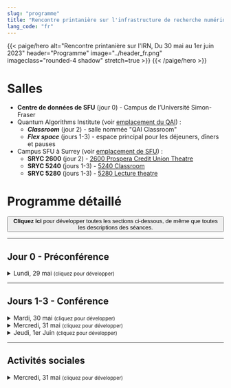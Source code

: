 ```yaml
---
slug: "programme"
title: "Rencontre printanière sur l'infrastructure de recherche numérique"
lang_code: "fr"
---
```


{{< paige/hero
    alt="Rencontre printanière sur l'IRN, Du 30 mai au 1er juin 2023"
    header="Programme"
    image="../header_fr.png"
    imageclass="rounded-4 shadow"
    stretch=true >}}
{{< /paige/hero >}}

# Salles

* **Centre de données de SFU** (jour 0) - Campus de l’Université Simon-Fraser
* Quantum Algorithms Institute (voir [emplacement du QAI](/fr/assister/#emplacement)) :
  * ***Classroom*** (jour 2) - salle nommée "QAI Classroom"
  * ***Flex space*** (jours 1-3) -
    espace principal pour les déjeuners, dîners et pauses
* Campus SFU à Surrey (voir [emplacement de SFU](/fr/assister/#emplacement)) :
  * **SRYC 2600** (jour 2) -
    [2600 Prospera Credit Union Theatre](https://its.surrey.sfu.ca/rooms/room2.php?rid=20)
  * **SRYC 5240** (jours 1-3) -
    [5240 Classroom](https://its.surrey.sfu.ca/rooms/room2.php?rid=289)
  * **SRYC 5280** (jours 1-3) -
    [5280 Lecture theatre](https://its.surrey.sfu.ca/rooms/room2.php?rid=292)

# Programme détaillé

<button class="btn text-primary" onclick="expandAll(this)">
  <strong>Cliquez ici</strong> pour développer toutes les sections ci-dessous,
  de même que toutes les descriptions des séances.
</button>

<hr />

## Jour 0 - Préconférence

<details>
  <summary class="h3">Lundi, 29 mai <small class="text-muted">(cliquez pour développer)</small></summary>
  <div class="container">
    <div class="row">
      <div class="col-2 bg-primary text-white">Heure</div>
      <div class="col-2 bg-primary text-white">Salle</div>
      <div class="col bg-primary text-white">Description</div>
    </div>
    <div class="row">
      <div class="col-2">13h à 17h</div>
      <div class="col-2 text-center"><a href="#salles">Centre de données de SFU</a></div>
      <div class="col">
        <details>
          <summary class="h4">Visite du centre de données de l’Université Simon-Fraser</summary>
          <p>
            Il s'agit d'une activité de préconférence en personne pour
            celles et ceux qui se sont inscrits avant le 17 mai.
          </p>
          <ul>
            <li>Les visites se feront en petits groupes</li>
          </ul>
        </details>
      </div>
    </div>
  </div>
</details>

<hr />

## Jours 1-3 - Conférence

<details>
  <summary class="h3">Mardi, 30 mai <small class="text-muted">(cliquez pour développer)</small></summary>
  <div class="container">
    <div class="row mt-2">
      <div class="col-2 bg-primary text-white">Heure</div>
      <div class="col-2 bg-primary text-white">Salle</div>
      <div class="col bg-primary text-white">
        Description (<a onclick="expand(this)">cliquez ici pour tout développer</a>)
      </div>
    </div>
    <div class="row my-3">
      <div class="col-2 text-center">8h00<br />(60 min.)</div>
      <div class="col-2 text-center"><a href="#salles">Flex space</a></div>
      <div class="col text-center"><h5>Déjeuner et enregistrement</h5></div>
    </div>
    <div class="row my-3">
      <div class="col-2 text-center">9h00<br />(15 min.)</div>
      <div class="col-2 text-center"><a href="#salles">SRYC 5280</a></div>
      <div class="col"><h4>Introduction et reconnaissance du territoire</h4></div>
    </div>
    <div class="row my-3">
      <div class="col-2 text-center">9h15<br />(15 min.)</div>
      <div class="col-2 text-center"><a href="#salles">SRYC 5280</a></div>
      <div class="col"><h4>Mot de bienvenue de George Ross</h4></div>
    </div>
    <div class="row my-3">
      <div class="col-2 text-center">9h30<br />(45 min.)</div>
      <div class="col-2 text-center"><a href="#salles">SRYC 5280</a></div>
      <div class="col">
        <details>
          <summary class="h4">Mise-à-jour des priorités du Conseil des chercheurs</summary>
          <p>
            Conférencier d’honneur : <strong>Randall Sobie, Ph. D.</strong>,
            président du Conseil des chercheurs de l’Alliance,
            Université de Victoria
          </p>
          <p><small>
            En 2021, le Conseil des chercheurs a publié une liste de priorités
            portant sur plusieurs domaines essentiels. Cette liste a par la
            suite servi à orienter les plans stratégiques de l’Alliance.
          </small></p>
          <p><small>
            Le Conseil des chercheurs a récemment réexaminé
            la liste pour en déceler les lacunes.
          </small></p>
          <p><small>
            Nous mettons la touche finale à un addenda au document initial qui
            porte sur l’infonuagique (nuages commercial et communautaire) et
            qui s’appuie sur les commentaires originaux de la communauté, sur
            le groupe de travail sur l’infonuagique, sur le groupe de travail
            du sondage sur l’infonuagique et sur les résultats du sondage.
          </small></p>
          <p><small>
            Nous réévaluons les priorités pour donner au Conseil des
            chercheurs de l'information sur la mise-en-œuvre de celles-ci
            et sur les activités qui contribueront aux réflexions dans
            d'autres domaines, comme celui des logiciels de recherche.
          </small></p>
        </details>
      </div>
    </div>
    <div class="row my-3">
      <div class="col-2 text-center">10h15<br />(30 min.)</div>
      <div class="col-2 text-center"><a href="#salles">Flex space</a></div>
      <div class="col text-center"><h5>Pause café</h5></div>
    </div>
    <div class="row my-3">
      <div class="col-2 text-center">10h45<br />(105 min.)</div>
      <div class="col-2 text-center"><a href="#salles"><strong>SRYC 5240</strong></a></div>
      <div class="col">
        <details>
          <summary class="h4">Présentation et intégration de la GDR, des LR et du CIP</summary>
          <p>Séance hybride avec un panel et division en petits groupes</p>
          <p><small>
            Lors de cette séance animée participative, des expertes et
            experts en calcul informatique de pointe (CIP) et en calcul
            de haute performance (CHP), en CIP infonuagique, en logiciels
            de recherche (LR) et en gestion des données de recherche
            (GDR) donneront un aperçu de leur « pilier » respectif.
            Le public sera ensuite divisé en petits groupes, avec
            secrétaire et porte-parole, qui auront la tâche de trouver
            au moins une idée pour faire le pont entre les piliers.
          </small></p>
        </details>
      </div>
    </div>
    <div class="row my-3">
      <div class="col-2 text-center">12h30<br />(60 min.)</div>
      <div class="col-2 text-center"><a href="#salles">Flex space</a></div>
      <div class="col text-center"><h5>Dîner</h5></div>
    </div>
    <div class="row my-3">
      <div class="col-2 text-center">13h30<br />(15 min.)</div>
      <div class="col-2 text-center"><a href="#salles">SRYC 5280</a></div>
      <div class="col">
        <details>
          <summary class="h4">Nouvelles de l’équipe nationale d’infonuagique</summary>
          <p>Conférencier : <strong>Jeff Albert</strong></p>
        </details>
      </div>
    </div>
    <div class="row my-3">
      <div class="col-2 text-center">13h45<br />(15 min.)</div>
      <div class="col-2 text-center"><a href="#salles">SRYC 5280</a></div>
      <div class="col">
        <details>
          <summary class="h4">Nouvelles de l’équipe nationale Globus</summary>
          <p>Conférencier : <strong>Sergiy Stepanenko</strong></p>
        </details>
      </div>
    </div>
    <div class="row my-3">
      <div class="col-2 text-center">14h00<br />(15 min.)</div>
      <div class="col-2 text-center"><a href="#salles">SRYC 5280</a></div>
      <div class="col">
        <details>
          <summary class="h4">Nouvelles de l’équipe nationale d’analyse de données</summary>
          <p>Conférencier : <strong>James Desjardins</strong></p>
        </details>
      </div>
    </div>
    <div class="row my-3">
      <div class="col-2 text-center">14h15<br />(15 min.)</div>
      <div class="col-2 text-center"><a href="#salles">SRYC 5280</a></div>
      <div class="col">
        <details>
          <summary class="h4">Nouvelles de l’équipe nationale de recherche en sciences humaines et sociales</summary>
          <p>Conférencière : <strong>Megan Lobay</strong></p>
        </details>
      </div>
    </div>
    <div class="row my-3">
      <div class="col-2 text-center">14h30<br />(15 min.)</div>
      <div class="col-2 text-center"><a href="#salles">SRYC 5280</a></div>
      <div class="col">
        <details>
          <summary class="h4">Nouvelles du Conseil national de la sécurité</summary>
          <p>Conférencier : <strong>Masood Akhtar</strong></p>
        </details>
      </div>
    </div>
    <div class="row my-3">
      <div class="col-2 text-center">14h45<br />(15 min.)</div>
      <div class="col-2 text-center"><a href="#salles">SRYC 5280</a></div>
      <div class="col">
        <details>
          <summary class="h4">Nouvelles du groupe d’experts national sur la formation en GDR</summary>
          <p>Conférencier et conférencière : <strong>Nick Rochlin</strong> et <strong>Jennifer Abel</strong></p>
        </details>
      </div>
    </div>
    <div class="row my-3">
      <div class="col-2 text-center">15h00<br />(15 min.)</div>
      <div class="col-2 text-center"><a href="#salles"><strong>SRYC 5240</strong></a></div>
      <div class="col text-center"><h5>Pause thé</h5></div>
    </div>
    <div class="row my-3">
      <div class="col-2 text-center">15h15<br />(30 min.)</div>
      <div class="col-2 text-center"><a href="#salles">SRYC 5280</a></div>
      <div class="col">
        <details>
          <summary class="h4">Présentation de la GDR de l’Alliance pour la communauté de l’IRN</summary>
          <p>Séance sur la GDR présentée par :</p>
          <ul>
            <li><strong>Neha Milan</strong>, cheffe de produit, DFDR</li>
            <li><strong>Mark Goodwin</strong>, chef de produit, services de découverte</li>
            <li><strong>Erin Clary</strong>, coordonatrice à la curation</li>
            <li><strong>Y.G. Rancourt</strong>, responsable de la coordination de la préservation</li>
            <li><strong>Lina Harper</strong>, officière à la curation des données (lien avec Borealis)</li>
            <li><strong>Victoria Smith</strong>, coordonatrice des politiques, de la confidentialité et des données sensibles</li>
            <li><strong>Shiloh Williams</strong>, cheffe de produit, planification de la gestion des données</li>
            <li><strong>Elizabeth Lartey</strong>, coordonatrice à l'intelligence et l'évaluation de la recherche</li>
          </ul>
          <p><small>
            Une série de courts exposés présentera les rôles dans la
            GDR de l’Alliance, les diverses tâches effectuées et les
            liens avec l’infrastructure de recherche numérique (IRN).
          </small></p>
        </details>
      </div>
    </div>
    <div class="row my-3">
      <div class="col-2 text-center">15h45<br />(45 min.)</div>
      <div class="col-2 text-center"><a href="#salles">SRYC 5280</a></div>
      <div class="col">
        <details>
          <summary class="h4">Présentation du Conseil national de la sécurité : sécurité, logiciels et chaîne d’approvisionnement</summary>
          <p>Conférencier : <strong>Robbie MacGregor</strong></p>
          <p><small>
            Est-ce que les utilisatrices et utilisateurs de
            nos applications se font espionner par celles-ci?
            Est-ce que les clés des développeurs ont été compromises?
            Est-ce que ce progiciel contient un maliciel?
            Les restrictions de TikTok et les opinions
            provocatrices sans filtre ont récemment ranimé le
            débat sur la protection des logiciels et les mesures
            contre les attaques sur la chaîne d’approvisionnement.
            Les membres du Conseil national de la sécurité
            analyseront des enjeux d’actualité, vous prépareront à
            répondre aux questions difficiles de vos gestionnaires
            et vous offriront des conseils pratiques sur
            quoi faire dans un environnement réparti fédéré.
          </small></p>
        </details>
      </div>
    </div>
    <div class="row my-3">
      <div class="col-2 text-center">16h30<br />(15 min.)</div>
      <div class="col-2 text-center"><a href="#salles">SRYC 5280</a></div>
      <div class="col">
        <details>
          <summary class="h4">Rapports sur l’IRN</summary>
          <p>Conférencier : <strong>Mark Hahn</strong></p>
          <p><small>
            Nous produisons souvent des rapports et menons parfois des
            enquêtes dont les résultats vaudraient la peine d’être préservés.
            À l’époque, nombre de départements universitaires
            publiaient régulièrement des rapports techniques, ayant
            une même source, mais portant sur une foule de sujets.
            Ces rapports ne remplaçaient pas les revues scientifiques,
            et ne servaient habituellement pas à publier des thèses.
            Mais parfois, lorsqu’un groupe de recherche lance un nouveau
            logiciel, celui-ci peut être accompagné d’un rapport technique.
            Un rapport annuel de pointe d’un département pourrait
            être sous forme de rapport technique, tout comme les
            études ou les sondages qui ne conviennent pas nécessairement
            au format d’une revue scientifique universitaire.
            Je pense que c’est quelque chose que nous pourrions aussi faire.
          </small></p>
        </details>
      </div>
    </div>
    <div class="row my-3">
      <div class="col-2 text-center">16h45<br />(15 min.)</div>
      <div class="col-2 text-center"><a href="#salles">SRYC 5280</a></div>
      <div class="col">
        <details>
          <summary class="h4">Plateformes sans serveur : technologie de pointe</summary>
          <p>Conférencier : <strong>Mohamed Elsakhawy</strong></p>
          <p><small>
            Cette séance présente brièvement l’informatique
            sans serveur et l’état actuel des plateformes
            de pointe sans serveur en code source libre.
          </small></p>
        </details>
      </div>
    </div>
  </div>  <!-- Container as a table -->
</details>

<details>
  <summary class="h3">Mercredi, 31 mai <small class="text-muted">(cliquez pour développer)</small></summary>
  <div class="container">
    <div class="row mt-2">
      <div class="col-2 bg-primary text-white">Heure</div>
      <div class="col-2 bg-primary text-white">Salle</div>
      <div class="col bg-primary text-white">
        Description (<a onclick="expand(this)">cliquez ici pour tout développer</a>)
      </div>
    </div>
    <div class="row my-3">
      <div class="col-2 text-center">8h00<br />(60 min.)</div>
      <div class="col-2 text-center"><a href="#salles">Flex space</a></div>
      <div class="col text-center"><h5>Déjeuner et enregistrement</h5></div>
    </div>
    <div class="row my-3">
      <div class="col-2 text-center">9h00<br />(60 min.)</div>
      <div class="col-2 text-center"><a href="#salles">SRYC 5240</a></div>
      <div class="col">
        <details>
          <summary class="h4">Comment coexistent le numérique et les sciences humaines?</summary>
          <p>
            Conférencière d’honneur : <strong>Laura Estill, Ph. D.</strong>
            (en virtuel)
          </p>
          <p><small>
            Même les chercheuses et chercheurs en sciences humaines les plus
            conformistes utilisent des ressources numériques, et la panoplie
            d’outils numériques que les spécialistes des sciences humaines
            emploient pour la recherche est aussi variée que le sujet étudié.
            Cette séance donne des exemples de la nécessité du numérique
            dans la recherche en sciences humaines aujourd’hui, qui
            s’inspirent du domaine d’étude de la conférencière : Shakespeare.
            Celle-ci discutera des éditions numériques et des projets
            numériques sur Shakespeare, et de leur effet sur les
            types de questions de recherche que l’on peut se poser.
            Elle terminera par la présentation d’un petit projet qu’elle
            codirige – DEx, une base de données d’extraits de pièces
            de théâtre – pour démontrer comment un seul projet peut
            donner une solution à de multiples problèmes de recherche.
            Au bout du compte, les travaux d’érudition qui ne s’appuient que
            sur des sources physiques seront forcément incomplets et inexacts.
            Le numérique n’est pas seulement un outil pour toute
            recherche de base aujourd’hui, c’est une solution
            pour améliorer la recherche dans son ensemble.
          </small></p>
        </details>
      </div>
    </div>
    <div class="row my-3">
      <div class="col-2 text-center">10h00<br />(30 min.)</div>
      <div class="col-2 text-center"><a href="#salles">Flex space</a></div>
      <div class="col text-center"><h5>Pause café</h5></div>
    </div>
    <div class="row my-3">
      <div class="col-2 text-center">10h30<br />(45 min.)</div>
      <div class="col-2 text-center"><a href="#salles">SRYC 5240</a></div>
      <div class="col">
        <details>
          <summary class="h4">Exploration des possibilités infonuagiques</summary>
          <p>Conférenciers :
            <strong>Ken Bigelow</strong>,
            <strong>Jacob Boschee</strong>,
            <strong>Ryan McRonald</strong> et
            <strong>Jeff Albert</strong>
          </p>
          <p><small>
            Obtenez un aperçu du paysage technologique infonuagique,
            et découvrez les projets pilotes de nuages commercial et
            communautaire qui se déroulent à l’Université de Victoria
            (UVic) et à l’Université de la Colombie-Britannique (UBC).
          </small></p>
        </details>
      </div>
    </div>
    <div class="row my-3">
      <div class="col-2 text-center">11h15<br />(30 min.)</div>
      <div class="col-2 text-center"><a href="#salles">SRYC 5240</a></div>
      <div class="col">
        <details>
          <summary class="h4">La politique des trois organismes sur la gestion des données de recherche (GDR), après deux ans</summary>
          <p>Conférenciers :
            <strong>Alexander Thistlewood</strong>,
            <strong>Dominique Roche</strong> et
            <strong>Melanie McNeil</strong>
          </p>
          <p><small>
            Lors de cette présentation, des porte-paroles des organismes
            feront le point sur les trois piliers de leur politique
            de GDR, soit les stratégies institutionnelles, le
            plan de gestion des données et le dépôt de données.
            La politique porte seulement sur la GDR, mais
            la séance pourrait intéresser un large public.
          </small></p>
        </details>
      </div>
    </div>
    <div class="row my-3">
      <div class="col-2 text-center">11h45<br />(30 min.)</div>
      <div class="col-2 text-center"><a href="#salles">SRYC 5240</a></div>
      <div class="col">
        <details>
          <summary class="h4">De GenAP à l’initiative UseGalaxy.ca</summary>
          <p>Conférencier : <strong>Carol Gauthier</strong></p>
          <p><small>
            Cette présentation portera sur l’initiative UseGalaxy.ca
            qui remplacera graduellement GenAP.ca et lui succédera.
            GenAP est une plateforme qui, depuis 2015, aide des centaines
            de chercheuses et chercheurs et d’étudiantes et étudiants des
            communautés de la médecine et des sciences de la vie au Canada.
            Au fil des années, la plateforme a reçu un appui de Calcul Québec,
            de Calcul Canada (Alliance), de Génome Canada, de CANARIE
            et de la FCI (cyberinfrastructure) sous diverses formes.
          </small></p>
        </details>
      </div>
    </div>
    <div class="row my-3">
      <div class="col-2 text-center">12h15<br />(60 min.)</div>
      <div class="col-2 text-center"><a href="#salles">Flex space</a></div>
      <div class="col text-center"><h5>Dîner</h5></div>
    </div>
    <div class="row my-3">
      <div class="col-2 text-center">13h15<br />(180 min.)</div>
      <div class="col-2 text-center"><a href="#salles"><strong>Classroom</strong></a></div>
      <div class="col">
        <details>
          <summary class="h4">Atelier d’introduction à OpenSearch</summary>
          <p>Notes importantes :</p>
          <ul>
            <li>Atelier en personne et en anglais seulement;</li>
            <li>Les participantes et participants doivent apporter leur ordinateur;</li>
            <li>Limite de 30 personnes.</li>
          </ul>
          <p>
            Étant donné le nombre limité de places disponibles,
            <a href="https://docs.google.com/spreadsheets/d/1didmfwyFCCwQY2Q4BLHAhr1PwNjP2uqLtA-gqs57vS8">
              <strong>veuillez vous inscrire uniquement</strong></a>
            si vous allez vraiment y assister.</p>
        </details>
      </div>
    </div>
    <div class="row my-3">
      <div class="col-2 text-center">13h15<br />(60 min.)</div>
      <div class="col-2 text-center"><a href="#salles">SRYC 5240</a></div>
      <div class="col">
        <details>
          <summary class="h4">Réseau d’experts de la GDR</summary>
          <p>
            Discussions éclair des groupes d’experts
            animées par les présidentes et présidents
          </p>
          <p><small>
            Le réseau d’experts de la GDR de l’Alliance est un effort
            collaboratif de professionnelles et professionnels en GDR
            et en sujets connexes de partout au Canada, qui continue
            de jouer un rôle essentiel dans l’écosystème de GDR du pays.
            La séance inclut des nouvelles de présidentes et présidents
            du réseau, soit des groupes d’experts sur la recherche
            et l’intelligence, sur la planification de la gestion
            des données, sur la découverte et les métadonnées, sur
            la curation, et sur la formation à l'échelle nationale.
          </small></p>
        </details>
      </div>
    </div>
    <div class="row my-3">
      <div class="col-2 text-center">14h15<br />(15 min.)</div>
      <div class="col-2 text-center"><a href="#salles">SRYC 5240</a></div>
      <div class="col">
        <details>
          <summary class="h4">La Research Data Alliance (RDA) : enrichir la GDR au Canada, en Amérique et dans le monde</summary>
          <p>Conférencier : <strong>Mark Leggott</strong></p>
          <p><small>
            La RDA a célébré son 10e anniversaire en mars cette
            année, et sous tous ses angles, cette communauté
            mondiale de GDR est des plus fructueuses.
            La séance présentera des occasions d’enrichir le paysage
            de la GDR au Canada en collaborant avec les alliances
            du Canada, de l’Amérique et du monde, ainsi que les
            façons dont la RDA recoupe les communautés du calcul
            informatique de pointe et des logiciels de recherche.
            La séance pourrait intéresser un large public.
          </small></p>
        </details>
      </div>
    </div>
    <div class="row my-3">
      <div class="col-2 text-center">14h30<br />(15 min.)</div>
      <div class="col-2 text-center"><a href="#salles">SRYC 5240</a></div>
      <div class="col">
        <details>
          <summary class="h4">Les effets de l’IRN canadienne</summary>
          <p>Conférencier : <strong>Mark Leggott</strong></p>
          <p><small>
            L’Alliance et les autres fondateurs de l’IRN s’intéressent
            aux effets de leurs investissements, mais il peut être
            très difficile de recueillir des données sur la question.
            Un nouveau groupe de travail diversifié sur l’analyse
            des publications de recherche du Canada a été formé pour
            étudier l’utilisation des publications et autres résultats
            de recherche pour comprendre les effets de l’IRN.
            La séance présentera la communauté multiacteur participante,
            les approches (dont l’utilisation de l’intelligence
            artificielle), et les questions qui alimentent la discussion.
            La séance pourrait intéresser un large public.
          </small></p>
        </details>
      </div>
    </div>
    <div class="row my-3">
      <div class="col-2 text-center">14h45<br />(30 min.)</div>
      <div class="col-2 text-center"><a href="#salles">Flex space</a></div>
      <div class="col text-center"><h5>Pause thé</h5></div>
    </div>
    <div class="row my-3">
      <div class="col-2 text-center">15h15<br />(30 min.)</div>
      <div class="col-2 text-center"><a href="#salles">SRYC 5240</a></div>
      <div class="col">
        <details>
          <summary class="h4">Projet pilote sur les champions de données de l’Alliance</summary>
          <p>Conférencière et conférencier : <strong>Jen Pecoskie</strong> et <strong>Nick Rochlin</strong></p>
          <p><small>
            La séance présente le projet pilote sur les champions de
            données de l’Alliance, qui a fourni du financement à 18
            groupes canadiens pour les aider à promouvoir un changement
            culturel encourageant les bonnes pratiques de GDR.
            La discussion couvrira l’objectif du projet
            pilote, les faits saillants tirés de projets
            et d’initiatives, et les prochaines étapes.
          </small></p>
        </details>
      </div>
    </div>
    <div class="row my-3">
      <div class="col-2 text-center">15h45<br />(30 min.)</div>
      <div class="col-2 text-center"><a href="#salles">SRYC 5240</a></div>
      <div class="col">
        <details>
          <summary class="h4">Bâtir une approche de soutien de la recherche numérique mieux connectée, améliorée et axée sur les chercheuses et chercheurs</summary>
          <p>Conférencier et conférencière : <strong>Isaac Pratt</strong> et <strong>Angela Di Nello</strong></p>
          <p><small>
            Le projet <em>Digital Research Commons Pilot</em>
            (DRCP) est une nouvelle initiative triennale commune
            lancée par la bibliothèque, le bureau de recherche
            et le service des TI de l’Université McMaster.
            Le projet vise à accroître l’accès aux systèmes et services
            numériques, aux logiciels et à la formation connexe pour
            les chercheuses et chercheurs de l’établissement, par
            une approche axée sur ces derniers et mieux connectée.
            Le DRCP devrait renforcer et bonifier les mesures de soutien
            numérique existantes pour que les chercheuses et chercheurs
            puissent facilement trouver et utiliser les services,
            les systèmes, la formation et les ressources dont
            ils ont besoin pour mener à bien leurs recherches.
            Les prestataires de services et les équipes de soutien pourront
            collaborer afin de déceler les lacunes et élaborer des services
            complémentaires partagés répondant à divers besoins sur le campus.
          </small></p>
        </details>
      </div>
    </div>
    <div class="row my-3">
      <div class="col-2 text-center">16h15<br />(60 min.)</div>
      <div class="col-2 text-center"><a href="#salles"><strong>SRYC 2600</strong></a></div>
      <div class="col">
        <details>
          <summary class="h4">Présentation spéciale humoristique d’un fournisseur</summary>
          <p>Conférencier : <strong>Patrick Maliha</strong> (En personne seulement)</p>
        </details>
      </div>
    </div>
  </div>  <!-- Container as a table -->
</details>

<details>
  <summary class="h3">Jeudi, 1er Juin <small class="text-muted">(cliquez pour développer)</small></summary>
  <div class="container">
    <div class="row mt-2">
      <div class="col-2 bg-primary text-white">Heure</div>
      <div class="col-2 bg-primary text-white">Salle</div>
      <div class="col bg-primary text-white">
        Description (<a onclick="expand(this)">cliquez ici pour tout développer</a>)
      </div>
    </div>
    <div class="row my-3">
      <div class="col-2 text-center">8h00<br />(60 min.)</div>
      <div class="col-2 text-center"><a href="#salles">Flex space</a></div>
      <div class="col text-center"><h5>Déjeuner et enregistrement</h5></div>
    </div>
    <div class="row my-3">
      <div class="col-2 text-center">9h00<br />(60 min.)</div>
      <div class="col-2 text-center"><a href="#salles">SRYC 5280</a></div>
      <div class="col">
        <details>
          <summary class="h4">Comment performons-nous? Un modèle de capacités en calcul informatique et données de recherche</summary>
          <p>
            Conférencier d’honneur : <strong>Patrick Schmitz</strong>
            (en virtuel)
          </p>
          <p><small>
            Que ce soit en science, en génie ou en sciences
            humaines et sociales, toutes les universités
            dépendent des professionnels et de l’infrastructure
            en calcul informatique et en données de recherche.
            L’évolution et la diversification rapides de l’infrastructure,
            des services et du soutien dans ce domaine posent des défis
            considérables pour les établissements d’enseignement qui essaient
            d’évaluer efficacement les besoins croissants des chercheuses et
            chercheurs et de planifier en conséquence.
            Bien des établissements aimeraient aussi comparer
            leurs capacités à celles de leurs homologues.
            Cette présentation portera sur notre expérience avec le modèle
            de capacités en calcul informatique et données de recherche,
            un outil d’évaluation créé par le Campus Research Computing
            Consortium (CaRCC) avec l’aide du RCD Nexus, un projet
            pilote de centre d’excellence en cyberinfrastructure
            de la National Science Foundation (NSF).
            Grâce à ce modèle, une organisation peut s’évaluer pour toute
            une gamme de services liés au calcul informatique et aux données
            de recherche, puis obtenir des recommandations structurées
            pour orienter sa planification stratégique en s’appuyant sur un
            vocabulaire défini et commun et en se comparant à ses semblables.
            Nous présenterons nos plus récentes observations tirées de
            l’ensemble de données commun, qui regroupe les données d’évaluation
            recueillies pour dresser un portrait du soutien actuel au calcul
            informatique et aux données de recherches dans le milieu;
            nous décrirons également la manière dont les sous-communautés
            et cohortes utilisent le modèle et les données pour explorer
            les lacunes et les difficultés communes et ainsi mettre
            au point ensemble des solutions et des stratégies
            collectives afin de faire progresser ce soutien.
          </small></p>
          <p><small>
            <strong>Biographie :</strong> Patrick Schmitz
            est le fondateur et conseiller principal de
            <a href="https://sempercogito.com/">Semper Cogito</a>,
            un cabinet de consultation stratégique en technologies
            pour le milieu de la recherche universitaire.
            M. Schmitz contribue activement à différents groupes
            de travail du CaRCC; il copréside le groupe sur le
            <a href="https://carcc.org/rcdcm/">modèle de capacités en calcul
            informatique et données de recherche</a> et celui sur les
            <a href="https://carcc.org/career-arcs/">cheminements
            de carrière dans le domaine</a>.
            Il est aussi cochercheur principal pour le
            <a href="http://rcd-nexus.org/">RCD Nexus</a>, un projet
            pilote de centre d’excellence en cyberinfrastructure de la NSF.
            Il a auparavant travaillé 12 ans à l’Université de
            Californie à Berkeley, à titre de directeur associé des
            technologies de recherche pour l’architecture et la
            stratégie, fournissant des stratégies et des solutions
            informatiques pour la recherche sur le campus, et
            en tant que directeur de Berkeley Research Computing.
            En plus de son expérience dans le milieu universitaire,
            il a été chercheur chez Microsoft Research, Yahoo!
            Research et au CWI à Amsterdam et a également
            cofondé une série d’entreprises technologiques.
          </small></p>
        </details>
      </div>
    </div>
    <div class="row my-3">
      <div class="col-2 text-center">10h00<br />(30 min.)</div>
      <div class="col-2 text-center"><a href="#salles">Flex space</a></div>
      <div class="col text-center"><h5>Pause café</h5></div>
    </div>
    <div class="row my-3">
      <div class="col-2 text-center">10h30<br />(30 min.)</div>
      <div class="col-2 text-center"><a href="#salles">SRYC 5280</a></div>
      <div class="col">
        <details>
          <summary class="h4">Dernières tendances des GPU</summary>
          <p>Conférenciers : <strong>Pawel Pomorski</strong> et quelques collègues</p>
          <p><small>
            Une refonte de certaines infrastructures de calcul
            haute performance est imminente; le matériel
            sera probablement acheté au début de 2024.
            La séance portera sur les dernières tendances du
            matériel de processeurs graphiques (GPU), notamment
            sur ce qui sera disponible au moment de l’acquisition.
          </small></p>
        </details>
      </div>
    </div>
    <div class="row my-3">
      <div class="col-2 text-center">10h30<br />(15 min.)</div>
      <div class="col-2 text-center"><a href="#salles"><strong>SRYC 5240</strong></a></div>
      <div class="col">
        <details>
          <summary class="h4">Formation ACENET : une réussite collaborative</summary>
          <p>Conférencière : <strong>Grace Fishbein</strong></p>
          <p><small>
            Ce résumé présente le parcours de formation d’ACENET
            et les problèmes courants qu’il a fallu régler.
            Plusieurs facteurs – communauté de recherche du Canada atlantique
            relativement petite et dispersée sur le plan géographique,
            besoins de formation dans nombre de disciplines, équipe limitée
            de consultantes et consultants de recherche pouvant répondre
            à ces besoins – se combinent en un environnement difficile,
            surtout dans le contexte d’une demande grandissante.
            Ces dernières années, nous avons trouvé des
            moyens stratégiques de surmonter ces problèmes,
            et les résultats ont été impressionnants.
          </small></p>
        </details>
      </div>
    </div>
    <div class="row my-3">
      <div class="col-2 text-center">10h45<br />(15 min.)</div>
      <div class="col-2 text-center"><a href="#salles"><strong>SRYC 5240</strong></a></div>
      <div class="col">
        <details>
          <summary class="h4">Les instruments de calcul informatique de pointe sont là, mais est-ce que les chercheuses et chercheurs sont prêts?</summary>
          <p>Conférencière : <strong>Marie-Hélène Burle</strong></p>
          <p><small>
            C’est une période exaltante : nous sommes témoins de la croissance
            de la puissance informatique et du travail de création acharné,
            par la communauté du logiciel ouvert, d’outils impressionnants
            d’apprentissage machine et de programmation scientifique.
          </small></p>
          <p><small>
            Cet essor du matériel et des logiciels ne peut toutefois
            pas se traduire en recherches si la population étudiante
            des cycles supérieurs est incapable d’en profiter.
            Les programmes de formation manquent souvent de renseignements
            pertinents sur l’utilisation de ces ressources.
            Pire encore, dans certains domaines, les facultés et
            les chercheuses principales et chercheurs principaux
            n’ont pas l’expérience nécessaire pour offrir de
            l’aide en programmation de haute performance.
            L’équipe de formation du groupe sur le calcul informatique
            de pointe de l’Université Simon-Fraser veut combler
            cette lacune dans l’Ouest, au nom de l’Alliance
            et de toutes les universités de l’Ouest canadien.
          </small></p>
          <p><small>
            La séance présentera les formations offertes, sur des sujets
            allant des compétences de base pour les chercheuses et chercheurs
            novices en CIP et CHP à la programmation parallèle avancée.
          </small></p>
        </details>
      </div>
    </div>
    <div class="row my-3">
      <div class="col-2 text-center">11h00<br />(45 min.)</div>
      <div class="col-2 text-center"><a href="#salles">SRYC 5280</a></div>
      <div class="col">
        <details>
          <summary class="h4">Introduction aux algorithmes parallèles C++</summary>
          <p>Conférencier : <strong>Paul Preney</strong> (en virtuel)</p>
          <p><small>
            Cette courte séance d’environ 30 minutes (suivie d’une période
            de questions de 15 minutes) entre membres du personnel expliquera
            comment écrire facilement du code multifil C++ efficace à l’aide
            d’algorithmes parallèles C++ (y compris avec des tableaux de
            données multidimensionnels) et comment l’exploiter avec des cœurs
            de processeur et des processeurs graphiques NVIDIA.
          </small></p>
          <p><small>
            Comme il s’agit d’une séance de courte durée, les gens qui
            souhaitent en savoir davantage dans un avenir rapproché
            devraient communiquer directement avec le conférencier (sur
            Slack ou par courriel) pour demander les diapositives et le
            code présenté, ou participer au cours d’été 2023 <em>Modern
            C++ Parallel Programming</em> de Compute Ontario.
            Il se peut que le groupe de travail sur les accélérateurs
            (#accelerators-discuss sur Slack) organise des
            présentations sur ce sujet et d’autres à l’automne 2023.
          </small></p>
        </details>
      </div>
    </div>
    <div class="row my-3">
      <div class="col-2 text-center">11h00<br />(45 min.)</div>
      <div class="col-2 text-center"><a href="#salles"><strong>SRYC 5240</strong></a></div>
      <div class="col">
        <details>
          <summary class="h4">Groupe de travail sur la découverte des données à accès limité</summary>
          <p>Conférencier et conférencière : <strong>Kevin Read</strong> et <strong>Kelly Stathis</strong></p>
          <p><small>
            Il demeure difficile pour les chercheuses et chercheurs,
            particulièrement au Canada, de trouver et de consulter
            des données à accès restreint pour la recherche.
            Afin de favoriser la normalisation des métadonnées, une équipe
            canadienne de spécialistes de la découverte et du partage
            des données a analysé et extrait des métadonnées de chaque
            source à accès restreint dans le domaine de la santé.
            L’objectif était de relever les points communs dans la
            rédaction des descriptions pour faciliter la découverte
            et dans les renseignements exigés en cas de demande d’accès.
          </small></p>
          <p><small>
            Cette séance servira à présenter le résultat de cette analyse,
            à recommander des stratégies pour l’adoption et l’harmonisation
            futures des métadonnées pour les données à accès restreint
            au Canada, et à discuter avec les participants des meilleurs
            moyens de s’attaquer à cette question à l’échelle nationale.
          </small></p>
        </details>
      </div>
    </div>
    <div class="row my-3">
      <div class="col-2 text-center">11h45<br />(45 min.)</div>
      <div class="col-2 text-center"><a href="#salles">SRYC 5280</a></div>
      <div class="col">
        <details>
          <summary class="h4">Vault et SSH avec certificats à court terme</summary>
          <p>Conférencier : <strong>Joseph Chen</strong></p>
        </details>
      </div>
    </div>
    <div class="row my-3">
      <div class="col-2 text-center">11h45<br />(15 min.)</div>
      <div class="col-2 text-center"><a href="#salles"><strong>SRYC 5240</strong></a></div>
      <div class="col">
        <details>
          <summary class="h4">Prochaines étapes – Ce qu’on peut apprendre du sondage communautaire des administratrices et administrateurs de Dataverse du Canada</summary>
          <p>Conférencières :
            <strong>Danica Evering</strong> (Université McMaster) et
            <strong>Lina Marie Harper</strong> (Alliance de recherche numérique du Canada)</strong>
          </p>
          <p><small>
            La présentation portera sur le sondage des administratrices et
            administrateurs de Dataverse du Canada, notamment sur ce qui a été
            appris sur le contexte des établissements, les caractéristiques
            sociodémographiques, les modèles de service et les politiques
            des collections, les expériences d’utilisation de Dataverse
            et les perceptions de la communauté émergente au pays.
            Elle mobilisera aussi nos collègues de l’IRN pour
            un dialogue et pour des collaborations potentielles.
          </small></p>
        </details>
      </div>
    </div>
    <div class="row my-3">
      <div class="col-2 text-center">12h00<br />(30 min.)</div>
      <div class="col-2 text-center"><a href="#salles"><strong>SRYC 5240</strong></a></div>
      <div class="col">
        <details>
          <summary class="h4">PaaS : rassembler les « pièces du casse-tête »</summary>
          <p>Conférenciers :
            <strong>Aurélien Perronneau</strong>,
            <strong>Drew Leske</strong>,
            <strong>Erming Pei</strong>,
            <strong>Félix-Antoine Fortin</strong>,
            <strong>Jeff Albert</strong> and
            <strong>Lydia Vermeyden</strong>
          </p>
          <p><small>
            Cette série de discussions éclair présentera plusieurs projets
            de <em>Platform as a Service</em> (PaaS), soit les « pièces
            du casse-tête », en cours dans l’écosystème de l’Alliance.
            Certains sont des projets parallèles ou des projets
            pilotes, mais chacun contribue de façon unique à
            la conversation sur les PaaS dans leur ensemble.
          </small></p>
        </details>
      </div>
    </div>
    <div class="row my-3">
      <div class="col-2 text-center">12h30<br />(60 min.)</div>
      <div class="col-2 text-center"><a href="#salles">Flex space</a></div>
      <div class="col text-center"><h5>Dîner</h5></div>
    </div>
    <div class="row my-3">
      <div class="col-2 text-center">13h30<br />(60 min.)</div>
      <div class="col-2 text-center"><a href="#salles">SRYC 5280</a></div>
      <div class="col">
        <details>
          <summary class="h4">Séance sur les mesures concrètes d’équité, de diversité, d’inclusion et d’accessibilité</summary>
          <p>Table ronde.</p>
        </details>
      </div>
    </div>
    <div class="row my-3">
      <div class="col-2 text-center">14h30<br />(30 min.)</div>
      <div class="col-2 text-center"><a href="#salles">SRYC 5280</a></div>
      <div class="col">
        <details>
          <summary class="h4">Mot de la fin</summary>
          <p>La rencontre printanière sur l'IRN se termine à 15h.</p>
        </details>
      </div>
    </div>
  </div>  <!-- Container as a table -->
</details>

<hr />

## Activités sociales

<details>
  <summary class="h3">Mercredi, 31 mai <small class="text-muted">(cliquez pour développer)</small></summary>
  <div class="container">
    <div class="row mt-2">
      <div class="col-2 bg-primary text-white">Heure</div>
      <div class="col-2 bg-primary text-white">Lieu</div>
      <div class="col bg-primary text-white">Description</div>
    </div>
    <div class="row my-3">
      <div class="col-2 text-center">18h à 21h</div>
      <div class="col-2 text-center">Ballroom - Civic Hotel</div>
      <div class="col">
        <h4>Souper d'équipe</h4>
      </div>
    </div>
  </div>  <!-- Container as a table -->
</details>

<script>
  function expandAll(text_button) {
    let all_details = document.getElementsByTagName("details");
    for (let details of all_details) {
      details.setAttribute("open", "")
    }
    text_button.onclick = function() { collapseAll(text_button); }
  }
  function collapseAll(text_button) {
    let all_details = document.getElementsByTagName("details");
    for (let details of all_details) {
      details.removeAttribute("open")
    }
    text_button.onclick = function() { expandAll(text_button); }
  }
  function expand(header) {
    let all_details = header.parentNode.parentNode.parentNode.getElementsByTagName("details")
    for (let details of all_details) {
      details.setAttribute("open", "")
    }
    header.text = "cliquez ici pour tout fermer"
    header.onclick = function() { collapse(header); }
  }
  function collapse(header) {
    let all_details = header.parentNode.parentNode.parentNode.getElementsByTagName("details")
    for (let details of all_details) {
      details.removeAttribute("open")
    }
    header.text = "cliquez ici pour tout développer"
    header.onclick = function() { expand(header); }
  }
</script>
